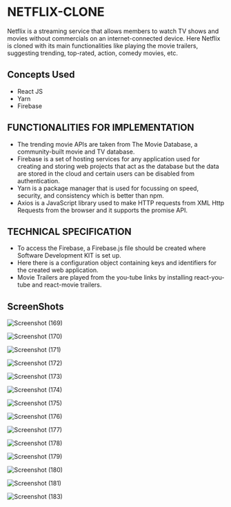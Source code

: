 # NETFLIX-CLONE
Netflix is a streaming service that allows members to watch TV shows and movies without commercials on an internet-connected device. Here Netflix is cloned with its main functionalities like playing the movie trailers, suggesting trending, top-rated, action, comedy movies, etc.

## Concepts Used
- React JS
- Yarn
- Firebase

## FUNCTIONALITIES FOR IMPLEMENTATION
- The trending movie APIs are taken from The Movie Database, a community-built movie and TV database.
- Firebase is a set of hosting services for any application used for creating and storing web projects that act as the database but the data are stored in the cloud     and certain users can be disabled from authentication.
- Yarn is a package manager that is used for focussing on speed, security, and consistency which is better than npm.
- Axios is a JavaScript library used to make HTTP requests from XML Http Requests from the browser and it supports the promise API.

## TECHNICAL SPECIFICATION
- To access the Firebase, a Firebase.js file should be created where Software
  Development KIT is set up.
- Here there is a configuration object containing keys and identifiers for the created
  web application.
- Movie Trailers are played from the you-tube links by installing react-you-tube and
  react-movie trailers.


## ScreenShots

![Screenshot (169)](https://user-images.githubusercontent.com/86424600/208286350-327dd3c2-291f-4898-8379-22e96cdb0c55.png)

![Screenshot (170)](https://user-images.githubusercontent.com/86424600/208286352-2503b851-b69d-4d55-89d6-95f1ddb3b571.png)

![Screenshot (171)](https://user-images.githubusercontent.com/86424600/208286360-cf2a2829-61a3-4729-81bd-f3aeb29ab9c2.png)

![Screenshot (172)](https://user-images.githubusercontent.com/86424600/208286363-6a98bd21-aa50-4b26-830e-cdef7513e51c.png)

![Screenshot (173)](https://user-images.githubusercontent.com/86424600/208286368-fc04f876-25b5-47f6-b10d-4771eac2432b.png)

![Screenshot (174)](https://user-images.githubusercontent.com/86424600/208286369-eef3a619-74b2-4c08-b745-8ee802cc7e19.png)

![Screenshot (175)](https://user-images.githubusercontent.com/86424600/208286373-2c75f20f-fe65-4ca2-9e06-3c50d107fdf4.png)

![Screenshot (176)](https://user-images.githubusercontent.com/86424600/208286377-bde6126e-a5ac-4727-ba57-7a9cb4bffcf1.png)

![Screenshot (177)](https://user-images.githubusercontent.com/86424600/208286381-be6ae3db-05ea-42ce-93de-5a7143765be8.png)

![Screenshot (178)](https://user-images.githubusercontent.com/86424600/208286383-f6cd1189-9ce9-4afd-9754-5d3e1c303706.png)

![Screenshot (179)](https://user-images.githubusercontent.com/86424600/208286388-4227ff47-378b-467b-b8a3-0c595d4f503b.png)

![Screenshot (180)](https://user-images.githubusercontent.com/86424600/208286393-11025dc2-4238-45a2-89b8-e823b4f125c7.png)

![Screenshot (181)](https://user-images.githubusercontent.com/86424600/208286470-a302b51f-309c-4167-b4bc-5490cbfc5668.png)

![Screenshot (183)](https://user-images.githubusercontent.com/86424600/208286478-41e3d30a-5e07-4866-8362-21ecf91a783e.png)

